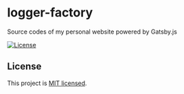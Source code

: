# logger-factory

Source codes of my personal website powered by Gatsby.js

[![License](https://img.shields.io/github/license/thenewboston-developers/website)](http://opensource.org/licenses/MIT)

## License

This project is [MIT licensed](http://opensource.org/licenses/MIT).
